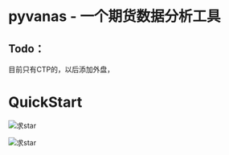 # pyvanas - 一个期货数据分析工具

## Todo：
目前只有CTP的，以后添加外盘，

# QuickStart


![求star](http://i1.piimg.com/567571/86e424877b3173bf.gif)

![求star](http://p1.bqimg.com/567571/d52c4981c5c4be92.gif)
